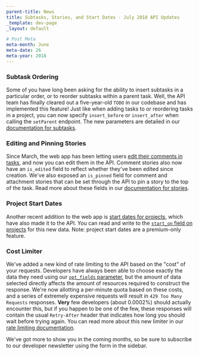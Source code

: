 ```yaml
---
parent-title: News
title: Subtasks, Stories, and Start Dates - July 2018 API Updates
_template: dev-page
_layout: default

# Post Meta
meta-month: June
meta-date: 26
meta-year: 2018
---
```


### Subtask Ordering

Some of you have long been asking for the ability to insert subtasks in a particular order, or to reorder subtasks within a parent task. Well, the API team has finally cleared out a five-year-old `TODO` in our codebase and has implemented this feature! Just like when adding tasks to or reordering tasks in a project, you can now specify `insert_before` or `insert_after` when calling the `setParent` endpoint. The new parameters are detailed in our [documentation for subtasks](/developers/api-reference/tasks#subtasks).

### Editing and Pinning Stories

Since March, the web app has been letting users [edit their comments in tasks](https://blog.asana.com/2018/03/new-features-asana-tasks/), and now you can edit them in the API. Comment stories also now have an `is_edited` field to reflect whether they've been edited since creation. We've also exposed an `is_pinned` field for comment and attachment stories that can be set through the API to pin a story to the top of the task. Read more about these fields in our [documentation for stories](/developers/api-reference/stories).

### Project Start Dates

Another recent addition to the web app is [start dates for projects](https://asana.com/guide/help/premium/start-dates#gl-project-start-dates), which have also made it to the API. You can read and write to the [`start_on` field on projects](/developers/api-reference/projects) for this new data. Note: project start dates are a premium-only feature.

### Cost Limiter

We've added a new kind of rate limiting to the API based on the "cost" of your requests. Developers have always been able to choose exactly the data they need using our [`opt_fields` parameter](/developers/documentation/getting-started/input-output-options), but the amount of data selected directly affects the amount of resources required to construct the response. We're now allotting a per-minute quota based on these costs, and a series of extremely expensive requests will result in `429 Too Many Requests` responses. **Very** few developers (about 0.0002%) should actually encounter this, but if you happen to be one of the few, these responses will contain the usual `Retry-After` header that indicates how long you should wait before trying again. You can read more about this new limiter in our [rate limiting documentation](/developers/documentation/getting-started/rate-limits).

We've got more to show you in the coming months, so be sure to subscribe to our developer newsletter using the form in the sidebar.

